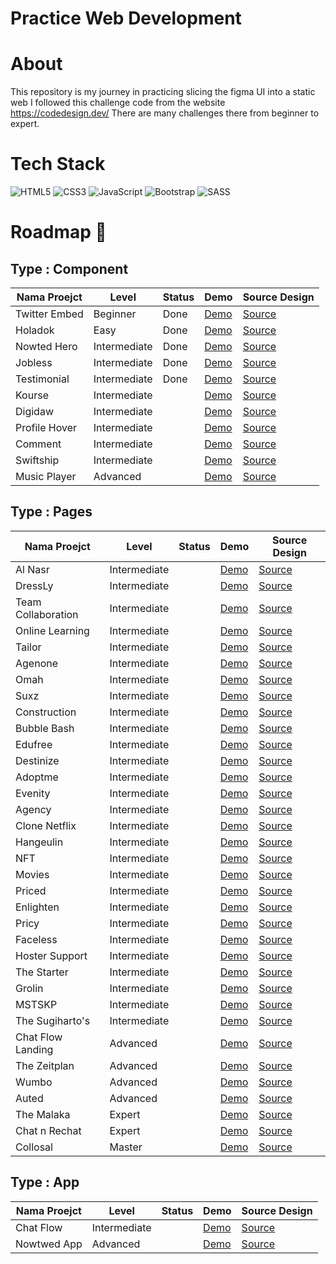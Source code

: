 # Practice Web Development 

# About 
This repository is my journey in practicing slicing the figma UI into a static web 
I followed this challenge code from the website https://codedesign.dev/ There are many challenges there from beginner to expert.

# Tech Stack
![HTML5](https://img.shields.io/badge/html5-%23E34F26.svg?style=for-the-badge&logo=html5&logoColor=white)
![CSS3](https://img.shields.io/badge/css3-%231572B6.svg?style=for-the-badge&logo=css3&logoColor=white)
![JavaScript](https://img.shields.io/badge/javascript-%23323330.svg?style=for-the-badge&logo=javascript&logoColor=%23F7DF1E)
![Bootstrap](https://img.shields.io/badge/bootstrap-%238511FA.svg?style=for-the-badge&logo=bootstrap&logoColor=white)
![SASS](https://img.shields.io/badge/SASS-hotpink.svg?style=for-the-badge&logo=SASS&logoColor=white)

# Roadmap 🚀

## Type : Component
| Nama Proejct        | Level        | Status     | Demo                                                 |     Source Design       |
|---------------------|--------------|------------|------------------------------------------------------|------------------------|
| Twitter Embed       | Beginner     | Done       | [Demo ](https://twittercardslicing.netlify.app/)     | [Source](https://codedesign.dev/challenge/twitter-embed) |
| Holadok             | Easy         | Done       | [Demo ](https://holadok-howlils-projects.vercel.app/)| [Source](https://codedesign.dev/challenge/holadok) |
| Nowted Hero         | Intermediate | Done       | [Demo ](https://nowted-howlils-projects.vercel.app/) | [Source](https://codedesign.dev/challenge/nowted) |
| Jobless             | Intermediate | Done       | [Demo ](https://wd-slicing-ui.vercel.app/)           | [Source](https://codedesign.dev/challenge/jobless) |
| Testimonial         | Intermediate | Done       | [Demo ](https://pagetestimonial.netlify.app/)        | [Source](https://codedesign.dev/challenge/testimoni) |
| Kourse              | Intermediate |            | [Demo ](https://slicingui.vercel.app/)               | [Source](https://codedesign.dev/challenge/kourse) |
| Digidaw             | Intermediate |            | [Demo ](https://slicingui.vercel.app/)               | [Source](https://codedesign.dev/challenge/digidaw) |
| Profile Hover       | Intermediate |            | [Demo ](https://slicingui.vercel.app/)               | [Source](https://codedesign.dev/challenge/profile-hover) |
| Comment             | Intermediate |            | [Demo ](https://slicingui.vercel.app/)               | [Source](https://codedesign.dev/challenge/comment) |
| Swiftship           | Intermediate |            | [Demo ](https://slicingui.vercel.app/)               | [Source](https://codedesign.dev/challenge/swiftship) |
| Music Player        | Advanced     |            | [Demo ](https://slicingui.vercel.app/)               | [Source](https://codedesign.dev/challenge/swiftship) |

## Type : Pages
| Nama Proejct        | Level        | Status     | Demo                                                 |     Source Design       |
|---------------------|--------------|------------|------------------------------------------------------|------------------------|
| Al Nasr             | Intermediate |            |  [Demo ](https://slicingui.vercel.app/)               | [Source](https://codedesign.dev/challenge/swiftship) |
| DressLy             | Intermediate |            |  [Demo ](https://slicingui.vercel.app/)               | [Source](https://codedesign.dev/challenge/swiftship) |
| Team Collaboration  | Intermediate |            |  [Demo ](https://slicingui.vercel.app/)               | [Source](https://codedesign.dev/challenge/swiftship) |
| Online Learning     | Intermediate |            |  [Demo ](https://slicingui.vercel.app/)               | [Source](https://codedesign.dev/challenge/swiftship) |
| Tailor              | Intermediate |            |  [Demo ](https://slicingui.vercel.app/)               | [Source](https://codedesign.dev/challenge/swiftship) |
| Agenone             | Intermediate |            |  [Demo ](https://slicingui.vercel.app/)               | [Source](https://codedesign.dev/challenge/swiftship) |
| Omah                | Intermediate |            |  [Demo ](https://slicingui.vercel.app/)               | [Source](https://codedesign.dev/challenge/swiftship) |
| Suxz                | Intermediate |            |  [Demo ](https://slicingui.vercel.app/)               | [Source](https://codedesign.dev/challenge/swiftship) |
| Construction        | Intermediate |            |  [Demo ](https://slicingui.vercel.app/)               | [Source](https://codedesign.dev/challenge/swiftship) |
| Bubble Bash         | Intermediate |            |  [Demo ](https://slicingui.vercel.app/)               | [Source](https://codedesign.dev/challenge/swiftship) |
| Edufree             | Intermediate |            |  [Demo ](https://slicingui.vercel.app/)               | [Source](https://codedesign.dev/challenge/swiftship) |
| Destinize           | Intermediate |            |  [Demo ](https://slicingui.vercel.app/)               | [Source](https://codedesign.dev/challenge/swiftship) |
| Adoptme             | Intermediate |            |  [Demo ](https://slicingui.vercel.app/)               | [Source](https://codedesign.dev/challenge/swiftship) |
| Evenity             | Intermediate |            |  [Demo ](https://slicingui.vercel.app/)               | [Source](https://codedesign.dev/challenge/swiftship) |
| Agency              | Intermediate |            |  [Demo ](https://slicingui.vercel.app/)               | [Source](https://codedesign.dev/challenge/swiftship) |
| Clone Netflix       | Intermediate |            |  [Demo ](https://slicingui.vercel.app/)               | [Source](https://codedesign.dev/challenge/swiftship) |
| Hangeulin           | Intermediate |            |  [Demo ](https://slicingui.vercel.app/)               | [Source](https://codedesign.dev/challenge/swiftship) |
| NFT                 | Intermediate |            |  [Demo ](https://slicingui.vercel.app/)               | [Source](https://codedesign.dev/challenge/swiftship) |
| Movies              | Intermediate |            |  [Demo ](https://slicingui.vercel.app/)               | [Source](https://codedesign.dev/challenge/swiftship) |
| Priced              | Intermediate |            |  [Demo ](https://slicingui.vercel.app/)               | [Source](https://codedesign.dev/challenge/swiftship) |
| Enlighten           | Intermediate |            |  [Demo ](https://slicingui.vercel.app/)               | [Source](https://codedesign.dev/challenge/swiftship) |
| Pricy               | Intermediate |            |  [Demo ](https://slicingui.vercel.app/)               | [Source](https://codedesign.dev/challenge/swiftship) |
| Faceless            | Intermediate |            |  [Demo ](https://slicingui.vercel.app/)               | [Source](https://codedesign.dev/challenge/swiftship) |
| Hoster Support      | Intermediate |            |  [Demo ](https://slicingui.vercel.app/)               | [Source](https://codedesign.dev/challenge/swiftship) |
| The Starter         | Intermediate |            |  [Demo ](https://slicingui.vercel.app/)               | [Source](https://codedesign.dev/challenge/swiftship) |
| Grolin              | Intermediate |            |  [Demo ](https://slicingui.vercel.app/)               | [Source](https://codedesign.dev/challenge/swiftship) |
| MSTSKP              | Intermediate |            |  [Demo ](https://slicingui.vercel.app/)               | [Source](https://codedesign.dev/challenge/swiftship) |
| The Sugiharto's     | Intermediate |            |  [Demo ](https://slicingui.vercel.app/)               | [Source](https://codedesign.dev/challenge/swiftship) |
| Chat Flow Landing   | Advanced     |            |  [Demo ](https://slicingui.vercel.app/)               | [Source](https://codedesign.dev/challenge/swiftship) |
| The Zeitplan        | Advanced     |            |  [Demo ](https://slicingui.vercel.app/)               | [Source](https://codedesign.dev/challenge/swiftship) |
| Wumbo               | Advanced     |            |  [Demo ](https://slicingui.vercel.app/)               | [Source](https://codedesign.dev/challenge/swiftship) |
| Auted               | Advanced     |            |  [Demo ](https://slicingui.vercel.app/)               | [Source](https://codedesign.dev/challenge/swiftship) |
| The Malaka          | Expert       |            |  [Demo ](https://slicingui.vercel.app/)               | [Source](https://codedesign.dev/challenge/swiftship) |
| Chat n Rechat       | Expert       |            |  [Demo ](https://slicingui.vercel.app/)               | [Source](https://codedesign.dev/challenge/swiftship) |
| Collosal            | Master       |            |  [Demo ](https://slicingui.vercel.app/)               | [Source](https://codedesign.dev/challenge/swiftship) |
 

## Type : App
| Nama Proejct        | Level        | Status     | Demo                                                 |     Source Design       |
|---------------------|--------------|------------|------------------------------------------------------|------------------------|
| Chat Flow           | Intermediate |            |[Demo ](https://slicingui.vercel.app/)               | [Source](https://codedesign.dev/challenge/chatFlow) |
| Nowtwed App         | Advanced     |            |[Demo ](https://slicingui.vercel.app/)               | [Source](https://codedesign.dev/challenge/chatFlow) |
